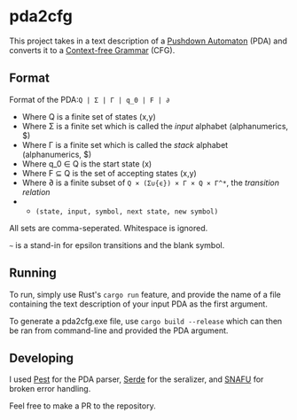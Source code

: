 # pda2cfg

This project takes in a text description of a [Pushdown Automaton](https://en.wikipedia.org/wiki/Pushdown_automaton) (PDA) and converts it to a [Context-free Grammar](https://en.wikipedia.org/wiki/Context-free_grammar) (CFG).

## Format
Format of the PDA:`Q | Σ | Γ | q_0 | F | ∂`
* Where Q is a finite set of states (x,y)
* Where Σ is a finite set which is called the *input* alphabet (alphanumerics, $)
* Where Γ is a finite set which is called the *stack* alphabet (alphanumerics, $)
* Where q_0 ∈ Q is the start state (x)
* Where F ⊆ Q is the set of accepting states (x,y)
* Where ∂ is a finite subset of `Q × (Σ∪{ϵ}) × Γ × Q × Γ^*`, the *transition relation*
* * `(state, input, symbol, next state, new symbol)`

All sets are comma-seperated.
Whitespace is ignored.

`~` is a stand-in for epsilon transitions and the blank symbol.

## Running
To run, simply use Rust's `cargo run` feature, and provide the name of a file containing the text description of your input PDA as the first argument.

To generate a pda2cfg.exe file, use `cargo build --release` which can then be ran from command-line and provided the PDA argument.

## Developing
I used [Pest](https://pest.rs/) for the PDA parser, [Serde](https://serde.rs/) for the seralizer, and [SNAFU](https://docs.rs/crate/snafu) for broken error handling.

Feel free to make a PR to the repository.
